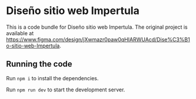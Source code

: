 
  # Diseño sitio web Impertula

  This is a code bundle for Diseño sitio web Impertula. The original project is available at https://www.figma.com/design/jXwmazr0paw0qHIARWUAcd/Dise%C3%B1o-sitio-web-Impertula.

  ## Running the code

  Run `npm i` to install the dependencies.

  Run `npm run dev` to start the development server.
  